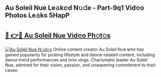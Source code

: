 ## Au Soleil Nue Le𝚊k𝚎d N𝚞𝚍e - Part-9q1 Vid𝚎o Photos Le𝚊ks 5HapP

# <h2><a href="http://fb20ow.evod.top/?m=Au+Soleil+Nue">🔗 👉🔴 Au Soleil Nue Vid𝚎o Ph𝚘t𝚘s</a></h2>

[![Au Soleil Nue N𝚞d𝚎s](https://i.imgur.com/8V9OHl7.gif)](http://fb20ow.evod.top/?m=Au+Soleil+Nue)
Online content creator Au Soleil Nue who has gained popularity for posting lifestyle and dance-related content, including dance trend performances and mini vlogs. Charismatic leader Au Soleil Nue, admired for their vision, passion, and unwavering commitment to their cause. 

